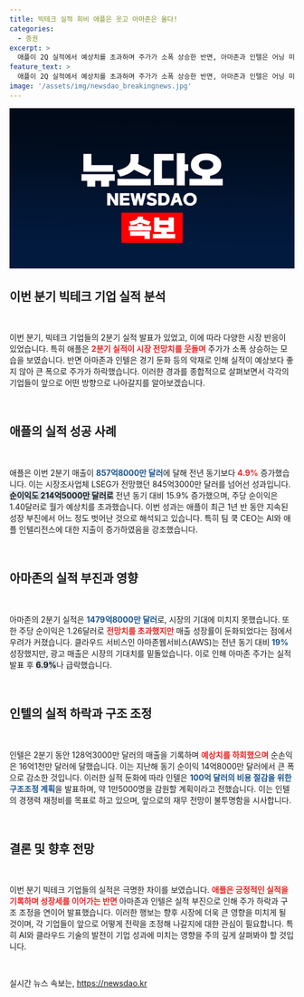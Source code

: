 ```yaml
---
title: 빅테크 실적 희비 애플은 웃고 아마존은 울다!
categories:
  - 증권
excerpt: >
  애플이 2Q 실적에서 예상치를 초과하며 주가가 소폭 상승한 반면, 아마존과 인텔은 어닝 미스를 기록하며 주가가 급락했습니다. 애플은 성장 부진에서 벗어난 모습을 보였지만, 인텔은 대규모 구조조정을 예고해 더욱 주목받고 있습니다.
feature_text: >
  애플이 2Q 실적에서 예상치를 초과하며 주가가 소폭 상승한 반면, 아마존과 인텔은 어닝 미스를 기록하며 주가가 급락했습니다. 애플은 성장 부진에서 벗어난 모습을 보였지만, 인텔은 대규모 구조조정을 예고해 더욱 주목받고 있습니다.
image: '/assets/img/newsdao_breakingnews.jpg'
---
```


<p><img src="/assets/img/newsdao_breakingnews.jpg" alt="firstkoreanews 속보" /></p>

<h2 data-ke-size="size26">이번 분기 빅테크 기업 실적 분석</h2>

<p data-ke-size="size16">&nbsp;</p>

<p>이번 분기, 빅테크 기업들의 2분기 실적 발표가 있었고, 이에 따라 다양한 시장 반응이 있었습니다. 특히 애플은 <b><span style="color: #ee2323;">2분기 실적이 시장 전망치를 웃돌며</span></b> 주가가 소폭 상승하는 모습을 보였습니다. 반면 아마존과 인텔은 경기 둔화 등의 악재로 인해 실적이 예상보다 좋지 않아 큰 폭으로 주가가 하락했습니다. 이러한 경과를 종합적으로 살펴보면서 각각의 기업들이 앞으로 어떤 방향으로 나아갈지를 알아보겠습니다.</p>

<p data-ke-size="size16">&nbsp;</p>

<h2 data-ke-size="size26">애플의 실적 성공 사례</h2>

<p data-ke-size="size16">&nbsp;</p>

<p>애플은 이번 2분기 매출이 <b><span style="color: #1a5490;">857억8000만 달러</span></b>에 달해 전년 동기보다 <b><span style="color: #ee2323;">4.9%</span></b> 증가했습니다. 이는 시장조사업체 LSEG가 전망했던 845억3000만 달러를 넘어선 성과입니다. <b><span style="background-color: #21538527;">순이익도 214억5000만 달러로</span></b> 전년 동기 대비 15.9% 증가했으며, 주당 순이익은 1.40달러로 월가 예상치를 초과했습니다. 이번 성과는 애플이 최근 1년 반 동안 지속된 성장 부진에서 어느 정도 벗어난 것으로 해석되고 있습니다. 특히 팀 쿡 CEO는 AI와 애플 인텔리전스에 대한 지출이 증가하였음을 강조했습니다.</p>

<p data-ke-size="size16">&nbsp;</p>

<h2 data-ke-size="size26">아마존의 실적 부진과 영향</h2>

<p data-ke-size="size16">&nbsp;</p>

<p>아마존의 2분기 실적은 <b><span style="color: #1a5490;">1479억8000만 달러</span></b>로, 시장의 기대에 미치지 못했습니다. 또한 주당 순이익은 1.26달러로 <b><span style="color: #ee2323;">전망치를 초과했지만</span></b> 매출 성장률이 둔화되었다는 점에서 우려가 커졌습니다. 클라우드 서비스인 아마존웹서비스(AWS)는 전년 동기 대비 <b><span style="color: #1a5490;">19%</span></b> 성장했지만, 광고 매출은 시장의 기대치를 밑돌았습니다. 이로 인해 아마존 주가는 실적 발표 후 <b><span style="background-color: #21538527;">6.9%</span></b>나 급락했습니다.</p>

<p data-ke-size="size16">&nbsp;</p>

<h2 data-ke-size="size26">인텔의 실적 하락과 구조 조정</h2>

<p data-ke-size="size16">&nbsp;</p>

<p>인텔은 2분기 동안 128억3000만 달러의 매출을 기록하며 <b><span style="color: #ee2323;">예상치를 하회했으며</span></b> 순손익은 16억1천만 달러에 달했습니다. 이는 지난해 동기 순이익 14억8000만 달러에서 큰 폭으로 감소한 것입니다. 이러한 실적 둔화에 따라 인텔은 <b><span style="color: #1a5490;">100억 달러의 비용 절감을 위한 구조조정 계획</span></b>을 발표하며, 약 1만5000명을 감원할 계획이라고 전했습니다. 이는 인텔의 경쟁력 재정비를 목표로 하고 있으며, 앞으로의 재무 전망이 불투명함을 시사합니다.</p>

<p data-ke-size="size16">&nbsp;</p>

<h2 data-ke-size="size26">결론 및 향후 전망</h2>

<p data-ke-size="size16">&nbsp;</p>

<p>이번 분기 빅테크 기업들의 실적은 극명한 차이를 보였습니다. <b><span style="color: #ee2323;">애플은 긍정적인 실적을 기록하며 성장세를 이어가는 반면</span></b> 아마존과 인텔은 실적 부진으로 인해 주가 하락과 구조 조정을 연이어 발표했습니다. 이러한 행보는 향후 시장에 더욱 큰 영향을 미치게 될 것이며, 각 기업들이 앞으로 어떻게 전략을 조정해 나갈지에 대한 관심이 필요합니다. 특히 AI와 클라우드 기술의 발전이 기업 성과에 미치는 영향을 주의 깊게 살펴봐야 할 것입니다.</p>

<p data-ke-size="size16">&nbsp;</p>
실시간 뉴스 속보는, <a href="https://newsdao.kr" rel="dofollow">https://newsdao.kr</a>


